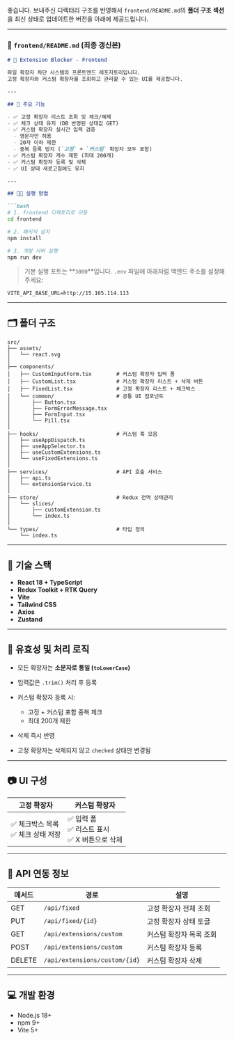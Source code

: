 좋습니다. 보내주신 디렉터리 구조를 반영해서 `frontend/README.md`의 **폴더 구조 섹션**을 최신 상태로 업데이트한 버전을 아래에 제공드립니다.

---

### 📁 `frontend/README.md` (최종 갱신본)

````markdown
# 📁 Extension Blocker - Frontend

파일 확장자 차단 시스템의 프론트엔드 레포지토리입니다.  
고정 확장자와 커스텀 확장자를 조회하고 관리할 수 있는 UI를 제공합니다.

---

## 📌 주요 기능

- ✅ 고정 확장자 리스트 조회 및 체크/해제
- ✅ 체크 상태 유지 (DB 반영된 상태값 GET)
- ✅ 커스텀 확장자 실시간 입력 검증
  - 영문자만 허용
  - 20자 이하 제한
  - 중복 등록 방지 (`고정` + `커스텀` 확장자 모두 포함)
- ✅ 커스텀 확장자 개수 제한 (최대 200개)
- ✅ 커스텀 확장자 등록 및 삭제
- ✅ UI 상태 새로고침에도 유지

---

## 🧑‍💻 실행 방법

```bash
# 1. frontend 디렉토리로 이동
cd frontend

# 2. 패키지 설치
npm install

# 3. 개발 서버 실행
npm run dev
````

> 기본 실행 포트는 \*\*`3000`\*\*입니다.
> `.env` 파일에 아래처럼 백엔드 주소를 설정해주세요:

```
VITE_API_BASE_URL=http://15.165.114.113
```

---

## 🗂 폴더 구조

```
src/
├── assets/
│   └── react.svg
│
├── components/
│   ├── CustomInputForm.tsx        # 커스텀 확장자 입력 폼
│   ├── CustomList.tsx             # 커스텀 확장자 리스트 + 삭제 버튼
│   ├── FixedList.tsx              # 고정 확장자 리스트 + 체크박스
│   └── common/                    # 공통 UI 컴포넌트
│       ├── Button.tsx
│       ├── FormErrorMessage.tsx
│       ├── FormInput.tsx
│       └── Pill.tsx
│
├── hooks/                         # 커스텀 훅 모음
│   ├── useAppDispatch.ts
│   ├── useAppSelector.ts
│   ├── useCustomExtensions.ts
│   └── useFixedExtensions.ts
│
├── services/                      # API 호출 서비스
│   ├── api.ts
│   └── extensionService.ts
│
├── store/                         # Redux 전역 상태관리
│   └── slices/
│       ├── customExtension.ts
│       └── index.ts
│
└── types/                         # 타입 정의
    └── index.ts
```

---

## 🧪 기술 스택

* **React 18 + TypeScript**
* **Redux Toolkit + RTK Query**
* **Vite**
* **Tailwind CSS**
* **Axios**
* **Zustand**

---

## 📝 유효성 및 처리 로직

* 모든 확장자는 **소문자로 통일 (`toLowerCase`)**
* 입력값은 `.trim()` 처리 후 등록
* 커스텀 확장자 등록 시:

    * 고정 + 커스텀 포함 중복 체크
    * 최대 200개 제한
* 삭제 즉시 반영
* 고정 확장자는 삭제되지 않고 `checked` 상태만 변경됨

---

## 📷 UI 구성

| 고정 확장자                  | 커스텀 확장자                           |
| ----------------------- | --------------------------------- |
| ✅ 체크박스 목록<br>✅ 체크 상태 저장 | ✅ 입력 폼<br>✅ 리스트 표시<br>✅ X 버튼으로 삭제 |

---

## 🔗 API 연동 정보

| 메서드    | 경로                            | 설명            |
| ------ | ----------------------------- | ------------- |
| GET    | `/api/fixed`                  | 고정 확장자 전체 조회  |
| PUT    | `/api/fixed/{id}`             | 고정 확장자 상태 토글  |
| GET    | `/api/extensions/custom`      | 커스텀 확장자 목록 조회 |
| POST   | `/api/extensions/custom`      | 커스텀 확장자 등록    |
| DELETE | `/api/extensions/custom/{id}` | 커스텀 확장자 삭제    |

---

## 💻 개발 환경

* Node.js 18+
* npm 9+
* Vite 5+

